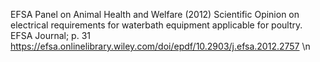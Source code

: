 EFSA Panel on Animal Health and Welfare (2012) Scientific Opinion on electrical requirements for waterbath equipment applicable for poultry. EFSA Journal; p. 31  https://efsa.onlinelibrary.wiley.com/doi/epdf/10.2903/j.efsa.2012.2757 \n
